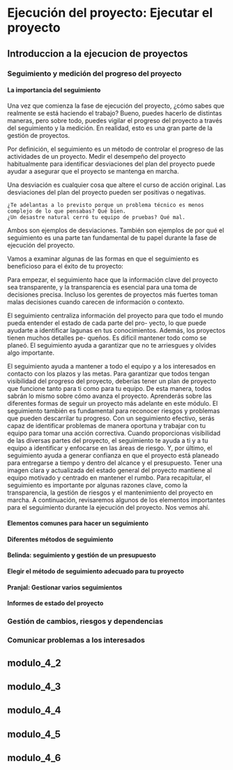 # Ejecución del proyecto: Ejecutar el proyecto

## Introduccion a la ejecucion de proyectos

### Seguimiento y medición del progreso del proyecto

#### La importancia del seguimiento

Una vez que comienza la fase de ejecución del proyecto, ¿cómo sabes que realmente se está haciendo el trabajo? Bueno, puedes
hacerlo de distintas maneras, pero sobre todo, puedes vigilar el progreso del proyecto a través del seguimiento y la medición.
En realidad, esto es una gran parte de la gestión de proyectos.

Por definición, el seguimiento es un método de controlar el progreso de las actividades de un proyecto. Medir el desempeño
del proyecto habitualmente para identificar desviaciones del plan del proyecto puede ayudar a asegurar que el proyecto se
mantenga en marcha.

Una desviación es cualquier cosa que altere el curso de acción original. Las desviaciones del plan del proyecto pueden ser
positivas o negativas.

    ¿Te adelantas a lo previsto porque un problema técnico es menos complejo de lo que pensabas? Qué bien.
    ¿Un desastre natural cerró tu equipo de pruebas? Qué mal.

Ambos son ejemplos de desviaciones. También son ejemplos de por qué el seguimiento es una parte tan fundamental de tu papel
durante la fase de ejecución del proyecto.

Vamos a examinar algunas de las formas en que el seguimiento es beneficioso para el éxito de tu proyecto:

Para empezar, el seguimiento hace que la información clave del proyecto sea transparente, y la transparencia es esencial
para una toma de decisiones precisa. Incluso los gerentes de proyectos más fuertes toman malas decisiones cuando carecen
de información o contexto.

El seguimiento centraliza información del proyecto para que todo el mundo pueda entender el estado de cada parte del pro-
yecto, lo que puede ayudarte a identificar lagunas en tus conocimientos. Además, los proyectos tienen muchos detalles pe-
queños. Es difícil mantener todo como se planeó. El seguimiento ayuda a garantizar que no te arriesgues y olvides algo
importante.

El seguimiento ayuda a mantener a todo el equipo y a los interesados en contacto con los plazos y las metas. Para garantizar
que todos tengan visibilidad del progreso del proyecto, deberías tener un plan de proyecto que funcione tanto para ti como para tu equipo. De esta manera, todos sabrán lo mismo sobre cómo avanza el proyecto. Aprenderás sobre las diferentes formas de seguir un proyecto más adelante en este módulo. El seguimiento también es fundamental para reconocer riesgos y problemas que pueden descarrilar tu progreso. Con un seguimiento efectivo, serás capaz de identificar problemas de manera oportuna y trabajar con tu equipo para tomar una acción correctiva. Cuando proporcionas visibilidad de las diversas partes del proyecto, el seguimiento te ayuda a ti y a tu equipo a identificar y enfocarse en las áreas de riesgo. Y, por último, el seguimiento ayuda a generar confianza en que el proyecto está planeado para entregarse a tiempo y dentro del alcance y el presupuesto. Tener una imagen clara y actualizada del estado general del proyecto mantiene al equipo motivado y centrado en mantener el rumbo. Para recapitular, el seguimiento es importante por algunas razones clave, como la transparencia, la gestión de riesgos y el mantenimiento del proyecto en marcha. A continuación, revisaremos algunos de los elementos importantes para el seguimiento durante la ejecución del proyecto. Nos vemos ahí.

#### Elementos comunes para hacer un seguimiento

#### Diferentes métodos de seguimiento

#### Belinda: seguimiento y gestión de un presupuesto

#### Elegir el método de seguimiento adecuado para tu proyecto

#### Pranjal: Gestionar varios seguimientos

#### Informes de estado del proyecto

### Gestión de cambios, riesgos y dependencias

### Comunicar problemas a los interesados

## modulo_4_2

## modulo_4_3

## modulo_4_4

## modulo_4_5

## modulo_4_6
